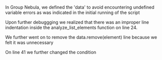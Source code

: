 In Group Nebula, we defined the 'data' to avoid encountering undefined variable errors as was indicated in the initial running of the script

Upon further debuggging we realized that there was an improper line indentation inside the analyze_list_elements function on line 24.

We further went on to remove the data.remove(element) line because we felt it was unnecessary

On line 41 we further changed the condition